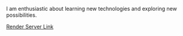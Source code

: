 I am enthusiastic about learning new technologies and exploring new possibilities.

[Render Server Link](https://dashboard.render.com/web/srv-cshe90u8ii6s73bdf34g/deploys/dep-cshe9168ii6s73bdf380)
